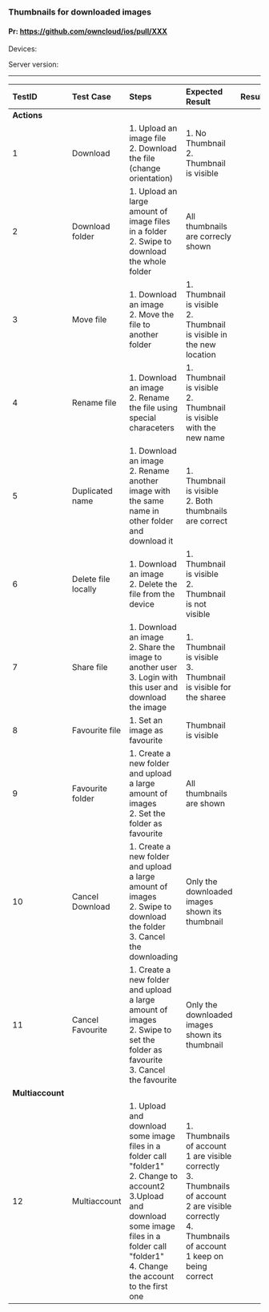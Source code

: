###  Thumbnails for downloaded images 

#### Pr: https://github.com/owncloud/ios/pull/XXX 

Devices:

Server version:

---

 
TestID | Test Case | Steps | Expected Result | Result | Related Comment
:------------ | :------------- | :------------- | :-------------- | :----- | :------
**Actions**|
1|Download | 1. Upload an image file<br>2. Download the file (change orientation)|1. No Thumbnail<br>2. Thumbnail is visible
2|Download folder| 1. Upload an large amount of image files in a folder<br>2. Swipe to download the whole folder |All thumbnails are correcly shown
3|Move file| 1. Download an image<br>2. Move the file to another folder|1. Thumbnail is visible<br>2. Thumbnail is visible in the new location
4|Rename file| 1. Download an image<br>2. Rename the file using special characeters|1. Thumbnail is visible<br>2. Thumbnail is visible with the new name
5|Duplicated name| 1. Download an image<br>2. Rename another image with the same name in other folder and download it <br>|1. Thumbnail is visible<br>2. Both thumbnails are correct
6|Delete file locally| 1. Download an image<br>2. Delete the file from the device|1. Thumbnail is visible<br>2. Thumbnail is not visible
7|Share file|1. Download an image<br>2. Share the image to another user<br>3. Login with this user and download the image|1. Thumbnail is visible<br>3. Thumbnail is visible for the sharee
8|Favourite file|1. Set an image as favourite|Thumbnail is visible
9|Favourite folder|1. Create a new folder and upload a large amount of images<br>2. Set the folder as favourite|All thumbnails are shown
10|Cancel Download|1. Create a new folder and upload a large amount of images<br>2. Swipe to download the folder<br>3. Cancel the downloading|Only the downloaded images shown its thumbnail
11|Cancel Favourite|1. Create a new folder and upload a large amount of images<br>2. Swipe to set the folder as favourite<br>3. Cancel the favourite|Only the downloaded images shown its thumbnail
**Multiaccount**|
12|Multiaccount| 1. Upload and download some image files in a folder call "folder1"<br>2. Change to account2<br> 3.Upload and download some image files in a folder call "folder1"  <br>4. Change the account to the first one|1. Thumbnails of account 1 are visible correctly<br>3. Thumbnails of account 2 are visible correctly<br>4. Thumbnails of account 1 keep on being correct
